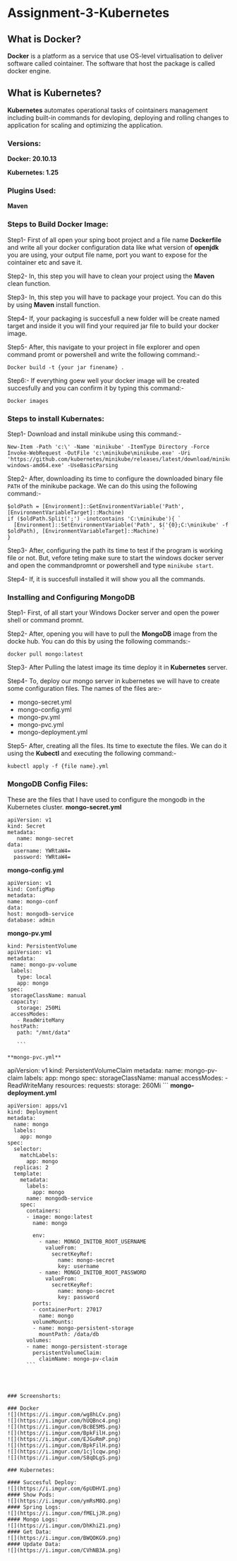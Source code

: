 # Assignment-3-Kubernetes

## What is Docker?

**Docker** is a platform as a service that use OS-level virtualisation to deliver software called cointainer. The software that host the package is called docker engine.

## What is Kubernetes?

**Kubernetes** automates operational tasks of cointainers management including built-in commands for devloping, deploying and rolling changes to application for scaling and optimizing the application. 

### Versions:

**Docker: 20.10.13**

**Kubernetes: 1.25**

### Plugins Used: 

**Maven**

### Steps to Build Docker Image:

Step1- First of all open your sping boot project and a file name **Dockerfile** and write all your docker configuration data like what version of **openjdk** you are using, your output file name, port you want to expose for the cointainer etc and save it.

Step2- In, this step you will have to clean your project using the **Maven** clean function.

Step3- In, this step you will have to package your project. You can do this by using **Maven** install function.

Step4- If, your packaging is succesfull a new folder will be create named target and inside it you will find your required jar file to build your docker image.

Step5- After, this navigate to your project in file explorer and open command promt or powershell and write the following command:-

```
Docker build -t {your jar finename} .
```
Step6:- If everything goew well your docker image will be created succesfully and you can confirm it by typing this command:-

```
Docker images
```

### Steps to install Kubernates:

Step1- Download and install minikube using this command:-

```
New-Item -Path 'c:\' -Name 'minikube' -ItemType Directory -Force
Invoke-WebRequest -OutFile 'c:\minikube\minikube.exe' -Uri 'https://github.com/kubernetes/minikube/releases/latest/download/minikube-windows-amd64.exe' -UseBasicParsing
```

Step2- After, downloading its time to configure the downloaded binary file ``` PATH ``` of the minikube package. We can do this using the following command:-

```
$oldPath = [Environment]::GetEnvironmentVariable('Path', [EnvironmentVariableTarget]::Machine)
if ($oldPath.Split(';') -inotcontains 'C:\minikube'){ `
  [Environment]::SetEnvironmentVariable('Path', $('{0};C:\minikube' -f $oldPath), [EnvironmentVariableTarget]::Machine) `
}
```
Step3- After, configuring the path its time to test if the program is working file or not. But, vefore teting make sure to start the windows docker server and open the commandpromnt or powershell and type ```minikube start```.

Step4- If, it is succesfull installed it will show you all the commands.


### Installing and Configuring MongoDB

Step1- First, of all start your Windows Docker server and open the power shell or command promnt.

Step2- After, opening you will have to pull the **MongoDB** image from the docke hub. You can do this by using the following commands:-

```
docker pull mongo:latest 
```
Step3- After Pulling the latest image its time deploy it in  **Kubernetes** server.

Step4- To, deploy our mongo server in kubernetes we will have to create some configuration files. The names of the files are:-

- mongo-secret.yml
- mongo-config.yml
- mongo-pv.yml
- mongo-pvc.yml
- mongo-deployment.yml

Step5- After, creating all the files. Its time to exectute the files. We can do it using the **Kubectl** and executing the following command:-

```
kubectl apply -f {file name}.yml
```
### MongoDB Config Files:

These are the files that I have used to configure the mongodb in the Kubernetes cluster.
**mongo-secret.yml**
```
apiVersion: v1
kind: Secret
metadata:
   name: mongo-secret
data:
  username: YWRtaW4=
  password: YWRtaW4=
  ```
  
  **mongo-config.yml**
   ```
   apiVersion: v1
kind: ConfigMap
metadata:
   name: mongo-conf
data:
 host: mongodb-service
 database: admin
 ```
 **mongo-pv.yml**
 ```
kind: PersistentVolume
apiVersion: v1
metadata:
  name: mongo-pv-volume
  labels:
    type: local
    app: mongo
spec:
  storageClassName: manual
  capacity:
    storage: 250Mi
  accessModes:
    - ReadWriteMany
  hostPath:
    path: "/mnt/data"
 
    ```

**mongo-pvc.yml**
```
apiVersion: v1
kind: PersistentVolumeClaim
metadata:
  name: mongo-pv-claim
  labels:
    app: mongo
spec:
  storageClassName: manual
  accessModes:
    - ReadWriteMany
  resources:
    requests:
      storage: 260Mi
      ```
**mongo-deployment.yml**
```
apiVersion: apps/v1
kind: Deployment
metadata:
  name: mongo
  labels:
    app: mongo
spec:
  selector: 
    matchLabels:
      app: mongo
  replicas: 2
  template:
    metadata:
      labels:
        app: mongo
      name: mongodb-service
    spec:
      containers:
      - image: mongo:latest
        name: mongo
        
        env:
          - name: MONGO_INITDB_ROOT_USERNAME
            valueFrom:
              secretKeyRef:
                name: mongo-secret
                key: username
          - name: MONGO_INITDB_ROOT_PASSWORD
            valueFrom:
              secretKeyRef:
                name: mongo-secret
                key: password
        ports:
        - containerPort: 27017
          name: mongo                
        volumeMounts:
        - name: mongo-persistent-storage
          mountPath: /data/db 
      volumes:
      - name: mongo-persistent-storage
        persistentVolumeClaim:
          claimName: mongo-pv-claim          
      ```




### Screenshorts:

### Docker
![](https://i.imgur.com/wg8hLCv.png)
![](https://i.imgur.com/hUQBnc4.png)
![](https://i.imgur.com/BcBE5MS.png)
![](https://i.imgur.com/BpkFilH.png)
![](https://i.imgur.com/EJGuRmP.png)
![](https://i.imgur.com/BpkFilH.png)
![](https://i.imgur.com/1cjlcqw.png)
![](https://i.imgur.com/S8qDLgS.png)

### Kubernetes:

#### Succesful Deploy:
![](https://i.imgur.com/6pUDHVI.png)
#### Show Pods:
![](https://i.imgur.com/ymRsM8Q.png)
#### Spring Logs:
![](https://i.imgur.com/fMELjJR.png)
#### Mongo Logs:
![](https://i.imgur.com/DhKhiZ1.png)
#### Get Data:
![](https://i.imgur.com/BWQOKG9.png)
#### Update Data:
![](https://i.imgur.com/CVhNB3A.png)
